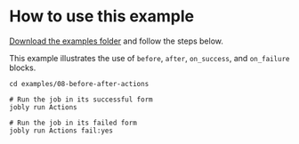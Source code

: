How to use this example
==================================================

[Download the examples folder](https://minhaskamal.github.io/DownGit/#/home?url=https://github.com/DannyBen/jobly/tree/master/examples)
and follow the steps below.

This example illustrates the use of `before`, `after`, `on_success`, and 
`on_failure` blocks.


```shell
cd examples/08-before-after-actions

# Run the job in its successful form
jobly run Actions

# Run the job in its failed form
jobly run Actions fail:yes
```